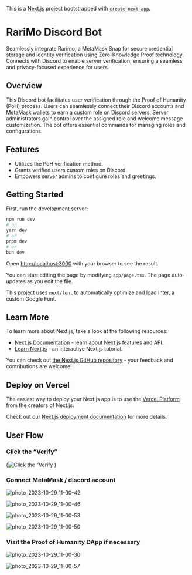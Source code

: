This is a [Next.js](https://nextjs.org/) project bootstrapped with [`create-next-app`](https://github.com/vercel/next.js/tree/canary/packages/create-next-app).

# RariMo Discord Bot

Seamlessly integrate Rarimo, a MetaMask Snap for secure credential storage and identity verification using Zero-Knowledge Proof technology. Connects with Discord to enable server verification, ensuring a seamless and privacy-focused experience for users.

## Overview

This Discord bot facilitates user verification through the Proof of Humanity (PoH) process. Users can seamlessly connect their Discord accounts and MetaMask wallets to earn a custom role on Discord servers. Server administrators gain control over the assigned role and welcome message customization. The bot offers essential commands for managing roles and configurations.

## Features

- Utilizes the PoH verification method.
- Grants verified users custom roles on Discord.
- Empowers server admins to configure roles and greetings.

## Getting Started

First, run the development server:

```bash
npm run dev
# or
yarn dev
# or
pnpm dev
# or
bun dev
```

Open [http://localhost:3000](http://localhost:3000) with your browser to see the result.

You can start editing the page by modifying `app/page.tsx`. The page auto-updates as you edit the file.

This project uses [`next/font`](https://nextjs.org/docs/basic-features/font-optimization) to automatically optimize and load Inter, a custom Google Font.

## Learn More

To learn more about Next.js, take a look at the following resources:

- [Next.js Documentation](https://nextjs.org/docs) - learn about Next.js features and API.
- [Learn Next.js](https://nextjs.org/learn) - an interactive Next.js tutorial.

You can check out [the Next.js GitHub repository](https://github.com/vercel/next.js/) - your feedback and contributions are welcome!

## Deploy on Vercel

The easiest way to deploy your Next.js app is to use the [Vercel Platform](https://vercel.com/new?utm_medium=default-template&filter=next.js&utm_source=create-next-app&utm_campaign=create-next-app-readme) from the creators of Next.js.

Check out our [Next.js deployment documentation](https://nextjs.org/docs/deployment) for more details.

## User Flow

### Click the “Verify”

(![Click the “Verify](https://github.com/plaunezkiy/rarimo-bot-eth-london/assets/104425700/6c71e6ef-31f1-4de5-a840-1b615aa5968f)
)

### Connect MetaMask / discord account

![photo_2023-10-29_11-00-42](https://github.com/plaunezkiy/rarimo-bot-eth-london/assets/104425700/39befbd3-35a7-41b5-b1b1-25a8dd8e0d03)

![photo_2023-10-29_11-00-46](https://github.com/plaunezkiy/rarimo-bot-eth-london/assets/104425700/1f5b7080-4469-4921-88de-aa4f88a9467d)

![photo_2023-10-29_11-00-53](https://github.com/plaunezkiy/rarimo-bot-eth-london/assets/104425700/00ff6301-36e7-46bb-bf6e-628b69659c27)

![photo_2023-10-29_11-00-50](https://github.com/plaunezkiy/rarimo-bot-eth-london/assets/104425700/bb64b134-b101-491e-bd92-c7f62bf2861d)


### Visit the Proof of Humanity DApp if necessary

![photo_2023-10-29_11-00-30](https://github.com/plaunezkiy/rarimo-bot-eth-london/assets/104425700/f154cb77-e43c-4e9c-b700-2116939c9de9)

![photo_2023-10-29_11-00-57](https://github.com/plaunezkiy/rarimo-bot-eth-london/assets/104425700/420c1d4e-5127-426b-922a-ce8a84748a21)




